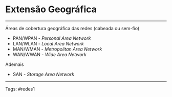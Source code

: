 # Extensão Geográfica

---

Áreas de cobertura geográfica das redes (cabeada ou sem-fio)

- PAN/WPAN - *Personal Area Network*
- LAN/WLAN - *Local Area Network*
- MAN/WMAN - *Metropolitan Area Network*
- WAN/WWAN  - *Wide Area Network*

Ademais

- SAN - *Storage Area Network*

---

Tags: #redes1 
